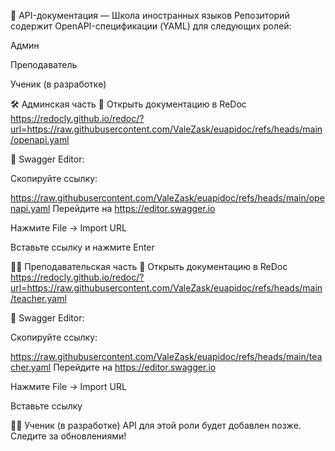 📘 API-документация — Школа иностранных языков
Репозиторий содержит OpenAPI-спецификации (YAML) для следующих ролей:

Админ

Преподаватель

Ученик (в разработке)

🛠️ Админская часть
🔗 Открыть документацию в ReDoc
https://redocly.github.io/redoc/?url=https://raw.githubusercontent.com/ValeZask/euapidoc/refs/heads/main/openapi.yaml

🧾 Swagger Editor:

Скопируйте ссылку:

https://raw.githubusercontent.com/ValeZask/euapidoc/refs/heads/main/openapi.yaml
Перейдите на https://editor.swagger.io

Нажмите File → Import URL

Вставьте ссылку и нажмите Enter

👨‍🏫 Преподавательская часть
🔗 Открыть документацию в ReDoc
https://redocly.github.io/redoc/?url=https://raw.githubusercontent.com/ValeZask/euapidoc/refs/heads/main/teacher.yaml

🧾 Swagger Editor:

Скопируйте ссылку:

https://raw.githubusercontent.com/ValeZask/euapidoc/refs/heads/main/teacher.yaml
Перейдите на https://editor.swagger.io

Нажмите File → Import URL

Вставьте ссылку

🧑‍🎓 Ученик (в разработке)
API для этой роли будет добавлен позже. Следите за обновлениями!
